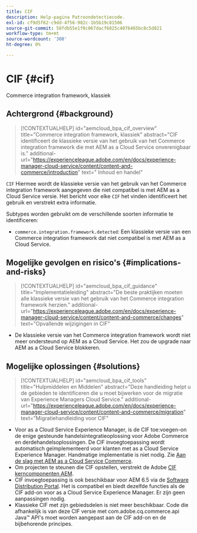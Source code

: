 ```yaml
---
title: CIF
description: Help-pagina Patroondetectiecode.
exl-id: cf9d5f62-c9dd-4f56-982c-1b5b19c81506
source-git-commit: 58fdb55e1f0c067dacf6825c4076465bc8c5d821
workflow-type: tm+mt
source-wordcount: '308'
ht-degree: 0%

---
```


# CIF {#cif}

Commerce integration framework, klassiek

## Achtergrond {#background}

>[!CONTEXTUALHELP]
>id="aemcloud_bpa_cif_overview"
>title="Commerce integration framework, klassiek"
>abstract="CIF identificeert de klassieke versie van het gebruik van het Commerce integration framework die met AEM as a Cloud Service onverenigbaar is."
>additional-url="https://experienceleague.adobe.com/en/docs/experience-manager-cloud-service/content/content-and-commerce/introduction" text=" Inhoud en handel"

`CIF`  Hiermee wordt de klassieke versie van het gebruik van het Commerce integration framework aangegeven die niet compatibel is met AEM as a Cloud Service versie. Het bericht voor elke `CIF` het vinden identificeert het gebruik en verstrekt extra informatie.

Subtypes worden gebruikt om de verschillende soorten informatie te identificeren:

* `commerce.integration.framework.detected`: Een klassieke versie van een Commerce integration framework dat niet compatibel is met AEM as a Cloud Service.


## Mogelijke gevolgen en risico&#39;s {#implications-and-risks}

>[!CONTEXTUALHELP]
>id="aemcloud_bpa_cif_guidance"
>title="Implementatieleiding"
>abstract="De beste praktijken moeten alle klassieke versie van het gebruik van het Commerce integration framework herzien."
>additional-url="https://experienceleague.adobe.com/en/docs/experience-manager-cloud-service/content/content-and-commerce/changes" text="Opvallende wijzigingen in CIF"

* De klassieke versie van het Commerce integration framework wordt niet meer ondersteund op AEM as a Cloud Service. Het zou de upgrade naar AEM as a Cloud Service blokkeren.

## Mogelijke oplossingen {#solutions}

>[!CONTEXTUALHELP]
>id="aemcloud_bpa_cif_tools"
>title="Hulpmiddelen en Middelen"
>abstract="Deze handleiding helpt u de gebieden te identificeren die u moet bijwerken voor de migratie van Experience Managers Cloud Service."
>additional-url="https://experienceleague.adobe.com/en/docs/experience-manager-cloud-service/content/content-and-commerce/migration" text="Migratiehandleiding voor CIF"

* Voor as a Cloud Service Experience Manager, is de CIF toe:voegen-on de enige gesteunde handelsintegratieoplossing voor Adobe Commerce en derdehandelsoplossingen. De CIF invoegtoepassing wordt automatisch geïmplementeerd voor klanten met as a Cloud Service Experience Manager. Handmatige implementatie is niet nodig. Zie [Aan de slag met AEM as a Cloud Service Commerce](https://experienceleague.adobe.com/en/docs/experience-manager-cloud-service/content/content-and-commerce/storefront/getting-started).
* Om projecten te steunen die CIF opstellen, verstrekt de Adobe [CIF kerncomponenten AEM](https://github.com/adobe/aem-core-cif-components).
* CIF invoegtoepassing is ook beschikbaar voor AEM 6.5 via de [Software Distribution Portal](https://experience.adobe.com/#/downloads/content/software-distribution/en/aem.html). Het is compatibel en biedt dezelfde functies als de CIF add-on voor as a Cloud Service Experience Manager. Er zijn geen aanpassingen nodig.
* Klassieke CIF met zijn gebiedsdelen is niet meer beschikbaar. Code die afhankelijk is van deze CIF versie met com.adobe.cq.commerce.api Java™ API&#39;s moet worden aangepast aan de CIF add-on en de bijbehorende principes.
